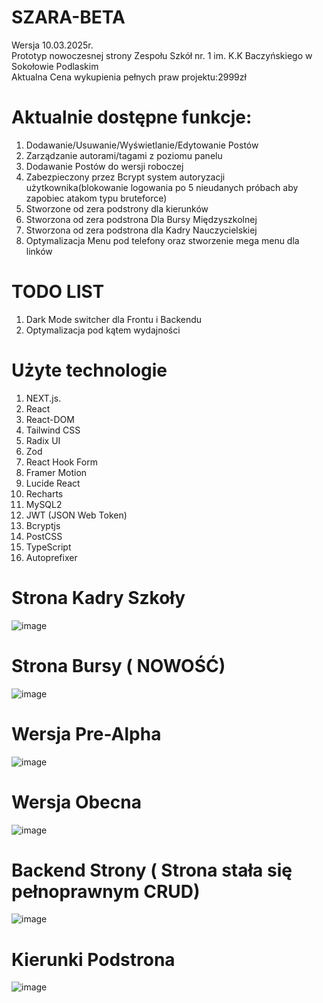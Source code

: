 # SZARA-BETA
Wersja 10.03.2025r.<br>
Prototyp nowoczesnej strony Zespołu Szkół nr. 1 im. K.K Baczyńskiego w Sokołowie Podlaskim<br>
Aktualna Cena wykupienia pełnych praw projektu:2999zł
# Aktualnie dostępne funkcje:
1. Dodawanie/Usuwanie/Wyświetlanie/Edytowanie Postów
2. Zarządzanie autorami/tagami z poziomu panelu
3. Dodawanie Postów do wersji roboczej
4. Zabezpieczony przez Bcrypt system autoryzacji użytkownika(blokowanie logowania po 5 nieudanych próbach aby zapobiec atakom typu bruteforce)
5. Stworzone od zera podstrony dla kierunków
6. Stworzona od zera podstrona Dla Bursy Międzyszkolnej
7. Stworzona od zera podstrona dla Kadry Nauczycielskiej
8. Optymalizacja Menu pod telefony oraz stworzenie mega menu dla linków
# TODO LIST
1. Dark Mode switcher dla Frontu i Backendu
2. Optymalizacja pod kątem wydajności
# Użyte technologie
1. NEXT.js.
2. React
3. React-DOM
4. Tailwind CSS
5. Radix UI
6. Zod
7. React Hook Form
8. Framer Motion
9. Lucide React
10. Recharts
11. MySQL2
12. JWT (JSON Web Token)
13. Bcryptjs
14. PostCSS
15. TypeScript
16. Autoprefixer
# Strona Kadry Szkoły
![image](https://github.com/user-attachments/assets/7f0d3e27-a5e9-4611-8d5d-0dfec6423b62)

# Strona Bursy ( NOWOŚĆ)
![image](https://github.com/user-attachments/assets/740323a3-51d2-4bd2-b218-9ac4ce09aa64)
# Wersja Pre-Alpha
![image](https://github.com/user-attachments/assets/58b4c57b-24f5-4501-a7e8-459ffddce3a5)
# Wersja Obecna
![image](https://github.com/user-attachments/assets/2c005ddf-ebfe-45bc-8cf1-314e6c92334a)
# Backend Strony ( Strona stała się pełnoprawnym CRUD)
![image](https://github.com/user-attachments/assets/17a2643c-242d-443a-ae6b-9017774f565c)
# Kierunki Podstrona
![image](https://github.com/user-attachments/assets/05e604c9-3cbe-4dde-acbc-e883d6de2e78)
